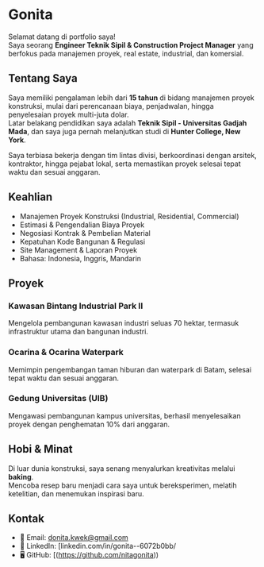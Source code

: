 # Gonita

Selamat datang di portfolio saya!  
Saya seorang **Engineer Teknik Sipil & Construction Project Manager** yang berfokus pada manajemen proyek, real estate, industrial, dan komersial.

## Tentang Saya

Saya memiliki pengalaman lebih dari **15 tahun** di bidang manajemen proyek konstruksi, mulai dari perencanaan biaya, penjadwalan, hingga penyelesaian proyek multi-juta dolar.  
Latar belakang pendidikan saya adalah **Teknik Sipil - Universitas Gadjah Mada**, dan saya juga pernah melanjutkan studi di **Hunter College, New York**.  

Saya terbiasa bekerja dengan tim lintas divisi, berkoordinasi dengan arsitek, kontraktor, hingga pejabat lokal, serta memastikan proyek selesai tepat waktu dan sesuai anggaran.  

## Keahlian

- Manajemen Proyek Konstruksi (Industrial, Residential, Commercial)  
- Estimasi & Pengendalian Biaya Proyek  
- Negosiasi Kontrak & Pembelian Material  
- Kepatuhan Kode Bangunan & Regulasi  
- Site Management & Laporan Proyek  
- Bahasa: Indonesia, Inggris, Mandarin  

## Proyek

### Kawasan Bintang Industrial Park II
Mengelola pembangunan kawasan industri seluas 70 hektar, termasuk infrastruktur utama dan bangunan industri.

### Ocarina & Ocarina Waterpark
Memimpin pengembangan taman hiburan dan waterpark di Batam, selesai tepat waktu dan sesuai anggaran.

### Gedung Universitas (UIB)
Mengawasi pembangunan kampus universitas, berhasil menyelesaikan proyek dengan penghematan 10% dari anggaran.

## Hobi & Minat

Di luar dunia konstruksi, saya senang menyalurkan kreativitas melalui **baking**.  
Mencoba resep baru menjadi cara saya untuk bereksperimen, melatih ketelitian, dan menemukan inspirasi baru.  

## Kontak

- 📧 Email: donita.kwek@gmail.com  
- 💼 LinkedIn: [linkedin.com/in/gonita--6072b0bb/
- 🖥 GitHub: [(https://github.com/nitagonita))  
  


